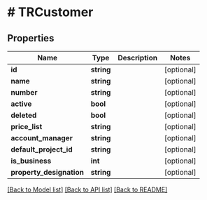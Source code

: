 # # TRCustomer

## Properties

Name | Type | Description | Notes
------------ | ------------- | ------------- | -------------
**id** | **string** |  | [optional]
**name** | **string** |  | [optional]
**number** | **string** |  | [optional]
**active** | **bool** |  | [optional]
**deleted** | **bool** |  | [optional]
**price_list** | **string** |  | [optional]
**account_manager** | **string** |  | [optional]
**default_project_id** | **string** |  | [optional]
**is_business** | **int** |  | [optional]
**property_designation** | **string** |  | [optional]

[[Back to Model list]](../../README.md#models) [[Back to API list]](../../README.md#endpoints) [[Back to README]](../../README.md)
